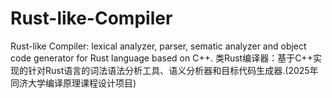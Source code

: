 # Rust-like-Compiler
Rust-like Compiler: lexical analyzer, parser, sematic analyzer and object code generator for Rust language based on C++. 类Rust编译器：基于C++实现的针对Rust语言的词法语法分析工具、语义分析器和目标代码生成器.(2025年同济大学编译原理课程设计项目)
